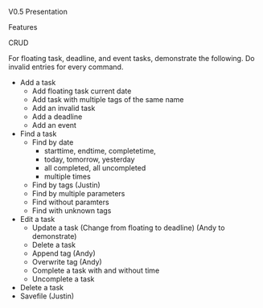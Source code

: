 V0.5 Presentation

Features

CRUD

For floating task, deadline, and event tasks, demonstrate the following. Do invalid entries for every command.
- Add a task
  - Add floating task current date
  - Add task with multiple tags of the same name
  - Add an invalid task
  - Add a deadline
  - Add an event
- Find a task
  - Find by date
    - starttime, endtime, completetime,  
    - today, tomorrow, yesterday
    - all completed, all uncompleted
    - multiple times
  - Find by tags (Justin)
  - Find by multiple parameters
  - Find without paramters
  - Find with unknown tags 
- Edit a task
  - Update a task (Change from floating to deadline) (Andy to demonstrate)
  - Delete a task
  - Append tag (Andy)
  - Overwrite tag (Andy)
  - Complete a task with and without time
  - Uncomplete a task
- Delete a task
- Savefile (Justin)
